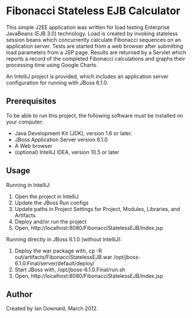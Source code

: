 Fibonacci Stateless EJB Calculator
==================================

This simple J2EE application was written for load testing Enterprise JavaBeans (EJB 3.0) technology. Load is created by invoking stateless session beans which concurrently calculate Fibonacci sequences on an application server. Tests are started from a web browser after submitting load parameters from a JSP page.  Results are returned by a Servlet which reports a record of the completed Fibonacci calculations and graphs their processing time using Google Charts.

An IntelliJ project is provided, which includes an application server configuration for running with JBoss 6.1.0.


Prerequisites
-------------

To be able to run this project, the following software must be installed on your computer:

   * Java Development Kit (JDK), version 1.6 or later.
   * JBoss Application Server version 6.1.0
   * A Web browser
   * (optional) IntelliJ IDEA, version 10.5 or later


Usage
-----

Running in IntelliJ:

   1.  Open the project in IntelliJ
   2.  Update the JBoss Run configs
   3.  Update paths in Project Settings for Project, Modules, Libraries, and Artifacts 
   4.  Deploy and/or run the project
   5.  Open, http://localhost:8080/FibonacciStatelessEJB/index.jsp


Running directly in JBoss 6.1.0 (without IntelliJ):

   1.  Deploy the war package with, cp -R out/artifacts/FibonacciStatelessEJB.war /opt/jboss-6.1.0.Final/server/default/deploy/
   2.  Start JBoss with, /opt/jboss-6.1.0.Final/run.sh 
   3.  Open, http://localhost:8080/FibonacciStatelessEJB/index.jsp


Author
------

Created by Ian Downard, March 2012.
